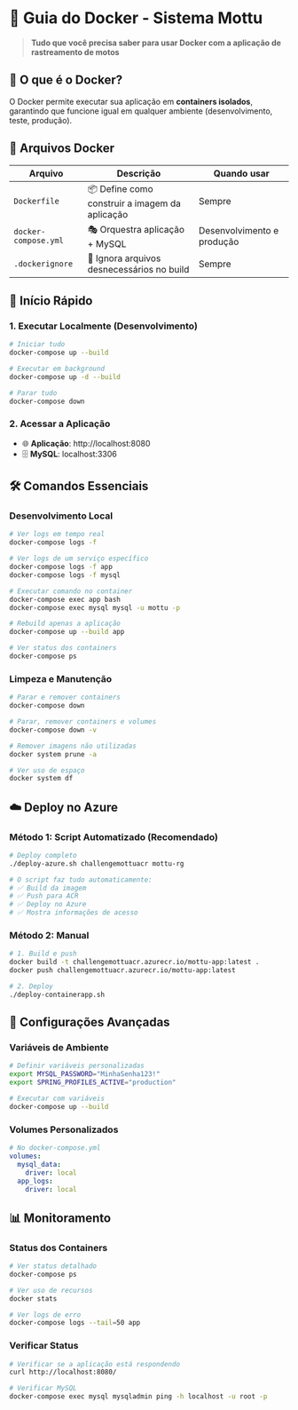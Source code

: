 # 🐳 Guia do Docker - Sistema Mottu

> **Tudo que você precisa saber para usar Docker com a aplicação de rastreamento de motos**

## 🎯 **O que é o Docker?**

O Docker permite executar sua aplicação em **containers isolados**, garantindo que funcione igual em qualquer ambiente (desenvolvimento, teste, produção).

## 📁 **Arquivos Docker**

| Arquivo | Descrição | Quando usar |
|---------|-----------|-------------|
| `Dockerfile` | 📦 Define como construir a imagem da aplicação | Sempre |
| `docker-compose.yml` | 🎭 Orquestra aplicação + MySQL | Desenvolvimento e produção |
| `.dockerignore` | 🚫 Ignora arquivos desnecessários no build | Sempre |

## 🚀 **Início Rápido**

### **1. Executar Localmente (Desenvolvimento)**
```bash
# Iniciar tudo
docker-compose up --build

# Executar em background
docker-compose up -d --build

# Parar tudo
docker-compose down
```

### **2. Acessar a Aplicação**
- 🌐 **Aplicação**: http://localhost:8080
- 🗄️ **MySQL**: localhost:3306

## 🛠️ **Comandos Essenciais**

### **Desenvolvimento Local**
```bash
# Ver logs em tempo real
docker-compose logs -f

# Ver logs de um serviço específico
docker-compose logs -f app
docker-compose logs -f mysql

# Executar comando no container
docker-compose exec app bash
docker-compose exec mysql mysql -u mottu -p

# Rebuild apenas a aplicação
docker-compose up --build app

# Ver status dos containers
docker-compose ps
```

### **Limpeza e Manutenção**
```bash
# Parar e remover containers
docker-compose down

# Parar, remover containers e volumes
docker-compose down -v

# Remover imagens não utilizadas
docker system prune -a

# Ver uso de espaço
docker system df
```

## ☁️ **Deploy no Azure**

### **Método 1: Script Automatizado (Recomendado)**
```bash
# Deploy completo
./deploy-azure.sh challengemottuacr mottu-rg

# O script faz tudo automaticamente:
# ✅ Build da imagem
# ✅ Push para ACR
# ✅ Deploy no Azure
# ✅ Mostra informações de acesso
```

### **Método 2: Manual**
```bash
# 1. Build e push
docker build -t challengemottuacr.azurecr.io/mottu-app:latest .
docker push challengemottuacr.azurecr.io/mottu-app:latest

# 2. Deploy
./deploy-containerapp.sh
```

## 🔧 **Configurações Avançadas**

### **Variáveis de Ambiente**
```bash
# Definir variáveis personalizadas
export MYSQL_PASSWORD="MinhaSenha123!"
export SPRING_PROFILES_ACTIVE="production"

# Executar com variáveis
docker-compose up --build
```

### **Volumes Personalizados**
```yaml
# No docker-compose.yml
volumes:
  mysql_data:
    driver: local
  app_logs:
    driver: local
```

## 📊 **Monitoramento**

### **Status dos Containers**
```bash
# Ver status detalhado
docker-compose ps

# Ver uso de recursos
docker stats

# Ver logs de erro
docker-compose logs --tail=50 app
```

### **Verificar Status**
```bash
# Verificar se a aplicação está respondendo
curl http://localhost:8080/

# Verificar MySQL
docker-compose exec mysql mysqladmin ping -h localhost -u root -p
```


